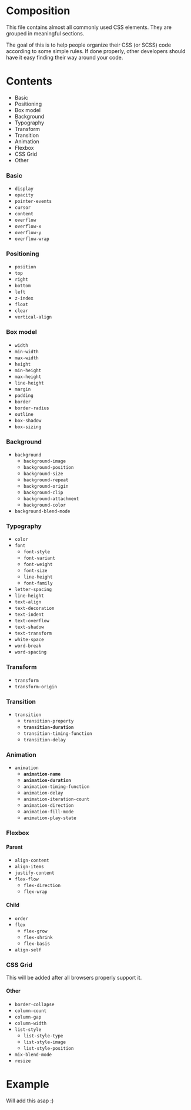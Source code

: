 # Composition

This file contains almost all commonly used CSS elements. They are grouped in meaningful sections.

The goal of this is to help people organize their CSS (or SCSS) code according to some simple rules. If done properly, other developers should have it easy finding their way around your code.

# Contents

* Basic
* Positioning
* Box model
* Background
* Typography
* Transform
* Transition
* Animation
* Flexbox
* CSS Grid
* Other

### Basic

* `display`
* `opacity`
* `pointer-events`
* `cursor`
* `content`
* `overflow`
* `overflow-x`
* `overflow-y`
* `overflow-wrap`

### Positioning

* `position`
* `top`
* `right`
* `bottom`
* `left`
* `z-index`
* `float`
* `clear`
* `vertical-align`

### Box model

* `width`
* `min-width`
* `max-width`
* `height`
* `min-height`
* `max-height`
* `line-height`
* `margin`
* `padding`
* `border`
* `border-radius`
* `outline`
* `box-shadow`
* `box-sizing`

### Background

* `background`
  * `background-image`
  * `background-position`
  * `background-size`
  * `background-repeat`
  * `background-origin`
  * `background-clip`
  * `background-attachment`
  * `background-color`
* `background-blend-mode`

### Typography

* `color`
* `font`
  * `font-style`
  * `font-variant`
  * `font-weight`
  * `font-size`
  * `line-height`
  * `font-family`
* `letter-spacing`
* `line-height`
* `text-align`
* `text-decoration`
* `text-indent`
* `text-overflow`
* `text-shadow`
* `text-transform`
* `white-space`
* `word-break`
* `word-spacing`

### Transform

* `transform`
* `transform-origin`

### Transition

* `transition`
  * `transition-property`
  * **`transition-duration`**
  * `transition-timing-function`
  * `transition-delay`

### Animation

* `animation`
  * **`animation-name`**
  * **`animation-duration`**
  * `animation-timing-function` 
  * `animation-delay`
  * `animation-iteration-count`
  * `animation-direction`
  * `animation-fill-mode`
  * `animation-play-state`

### Flexbox

#### Parent

* `align-content`
* `align-items`
* `justify-content`
* `flex-flow`
  * `flex-direction`
  * `flex-wrap`

#### Child

* `order`
* `flex`
  * `flex-grow`
  * `flex-shrink`
  * `flex-basis`
* `align-self`

### CSS Grid

This will be added after all browsers properly support it.

#### Other

* `border-collapse`
* `column-count`
* `column-gap`
* `column-width`
* `list-style`
  * `list-style-type`
  * `list-style-image`
  * `list-style-position`
* `mix-blend-mode`
* `resize`

# Example

Will add this asap :)
